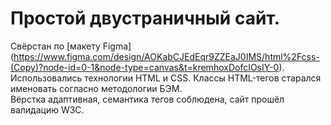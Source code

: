 # Простой двустраничный сайт.
Свёрстан по [макету Figma] (https://www.figma.com/design/AOKabCJEdEqr9ZZEaJ0IMS/html%2Fcss-(Copy)?node-id=0-1&node-type=canvas&t=kremhoxDofcIOsIY-0).<br>Использовались технологии HTML и CSS. Классы HTML-тегов старался именовать согласно методологии БЭМ.<br>Вёрстка адаптивная, семантика тегов соблюдена, сайт прошёл валидацию W3C. 

